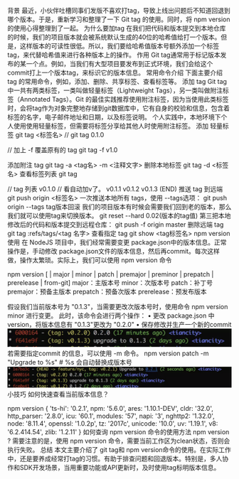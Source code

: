 背景
最近，小伙伴吐槽同事们发版不喜欢打tag，导致上线出问题后不知道回退到哪个版本。于是，重新学习和整理了一下 Git tag 的使用。同时，将 npm version 的使用心得整理到了一起。
为什么要加tag
在我们把代码和版本提交到本地仓库的时候，我们的项目版本就会被系统默认生成的40位的哈希值给打一个版本。但是，这样版本的可读性很低。所以，我们要给哈希值版本号额外添加一个标签tag，来代替哈希值来进行各种版本上的操作。
作用
Git tag通常用于标记版本发布的某一个点。例如，当我们有大型项目要发布到正式环境，我们会给这个commit打上一个版本tag，来标识它的版本信息。
常用命令介绍
下面主要介绍 tag 的常用命令，例如，添加、删除、共享标签、查看标签等。
添加 tag
Git tag 中一共有两类标签，一类叫做轻量标签（Lightweight Tags），另一类叫做附注标签（Annotated Tags）。Git 的最佳实践推荐使用附注标签，因为当使用此类标签时，会将tag作为对象完整地存储到git数据库中，它有自身的校验和信息，包含着标签的名字，电子邮件地址和日期，以及标签说明。
个人实践中，本地环境下个人使用使用轻量标签，但需要将标签分享给其他人时使用附注标签。
添加 轻量标签
git tag <标签名> 
// git tag 0.1.0 

// 加上 -f 覆盖原有的
tag  git tag -f v1.0 

添加附注 tag
git tag -a <tag名> -m <注释文字> 
删除本地标签
git tag -d <标签名> 
查看标签列表
git tag 

// tag 列表 
v0.1.0 // 看自动加v了。 
v0.1.1 
v0.1.2 
v0.1.3 (END) 
推送 tag 到远端
git push origin <标签名> 
一次推送本地所有 tags，使用 --tags选项：
git push origin --tags 
tag版本回滚
我们的项目版本有时候会需要我们回到老的版本，那么我们就可以使用tag来切换版本。
git reset --hard 0.02(版本的tag值) 
第三把本地修改后的代码和版本提交到远程仓库：
git push -f origin master 
删除远端 tag
git tag :refs/tags/<tag 名字> 
查看指定 tag
git show <tag标签名> 
npm version 使用
在 NodeJS 项目中，我们经常需要变更 package.json中的版本信息。正常操作是，手动修改 package.json文件的版本信息，然后再commit。每次这样做，操作太繁琐。实际上，我们可以使用 npm version <newversion>命令

npm version [<newversion> | major | minor | patch | premajor | preminor | prepatch | prerelease | from-git]
major：主版本号
minor：次版本号
patch：补丁号
premajor：预备主版本
prepatch：预备次版本
prerelease：预发布版本

假设我们当前版本号为 "0.1.3"，当需要更改次版本号时，使用命令 npm version minor 进行变更。
此时，该命令会进行两个操作：
• 更改 package.json 中version，将版本信息有 "0.1.3"更改为 "0.2.0"
• 保存修改并生产一个新的commit
![alt text](assets/image-10.png)
若需要指定commit 的信息，可以使用 -m 命令。
npm version patch -m "Upgrade to %s" # %s 会自动替换成版本号 
![alt text](assets/image-11.png)
小技巧
如何快速查看当前版本信息？

npm version
{ 'ts-hi': '0.2.1',
  npm: '5.6.0',
  ares: '1.10.1-DEV',
  cldr: '32.0',
  http_parser: '2.8.0',
  icu: '60.1',
  modules: '57',
  napi: '3',
  nghttp2: '1.32.0',
  node: '8.11.4',
  openssl: '1.0.2p',
  tz: '2017c',
  unicode: '10.0',
  uv: '1.19.1',
  v8: '6.2.414.54',
  zlib: '1.2.11' }
如何查询 npm version 命令的使用方法
npm version ? 
需要注意的是，使用 npm version <newversion> 命令，需要当前工作区为clean状态，否则会执行失败。
总结
本文主要介绍了 git tag和 npm version命令的使用。在实际工作中，还是要养成经常打tag的习惯。有助于排查问题和回退版本。特别是，多人协作和SDK开发场景，当用重要功能或API更新时，及时使用tag标明版本信息。
